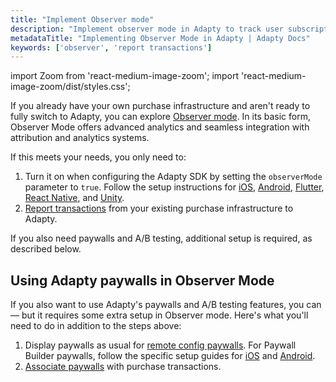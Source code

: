 ```yaml
---
title: "Implement Observer mode"
description: "Implement observer mode in Adapty to track user subscription events."
metadataTitle: "Implementing Observer Mode in Adapty | Adapty Docs"
keywords: ['observer', 'report transactions']
---
```


import Zoom from 'react-medium-image-zoom';
import 'react-medium-image-zoom/dist/styles.css';

If you already have your own purchase infrastructure and aren't ready to fully switch to Adapty, you can explore [Observer mode](observer-vs-full-mode). In its basic form, Observer Mode offers advanced analytics and seamless integration with attribution and analytics systems.

If this meets your needs, you only need to:
1. Turn it on when configuring the Adapty SDK by setting the `observerMode` parameter to `true`. Follow the setup instructions for [iOS](sdk-installation-ios#configure-adapty-sdk), [Android](sdk-installation-android#configure-adapty-sdk), [Flutter](sdk-installation-flutter#configure-adapty-sdk), [React Native](sdk-installation-reactnative#configure-adapty-sdk), and [Unity](sdk-installation-unity#configure-adapty-sdk).
2. [Report transactions](report-transactions-observer-mode) from your existing purchase infrastructure to Adapty.

If you also need paywalls and A/B testing, additional setup is required, as described below.

## Using Adapty paywalls in Observer Mode

If you also want to use Adapty's paywalls and A/B testing features, you can — but it requires some extra setup in Observer mode. Here's what you'll need to do in addition to the steps above:

1. Display paywalls as usual for [remote config paywalls](display-remote-config-paywalls). For Paywall Builder paywalls, follow the specific setup guides for [iOS](ios-present-paywall-builder-paywalls-in-observer-mode) and [Android](android-present-paywall-builder-paywalls-in-observer-mode).
3. [Associate paywalls](report-transactions-observer-mode) with purchase transactions.

